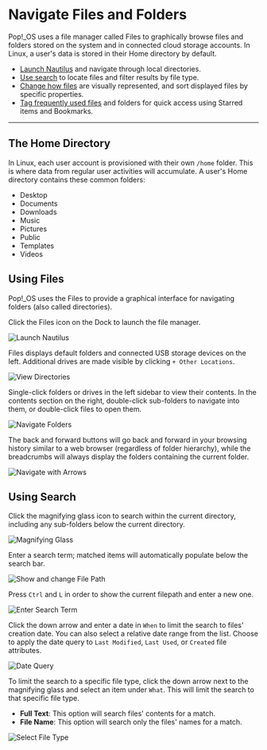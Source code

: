 <!--Sources:
Sunrise Master Training guide (Google Doc)
-->

# Navigate Files and Folders

Pop!\_OS uses a file manager called Files to graphically browse files and folders stored on the system and in connected cloud storage accounts. In Linux, a user's data is stored in their Home directory by default.

- [Launch Nautilus](/navigate-pop/navigate-files-folders.md#using-nautilus-to-find-your-files) and navigate through local directories.
- [Use search](/navigate-pop/navigate-files-folders.md#using-search) to locate files and filter results by file type.
- [Change how files](/navigate-pop/viewing-sorting-options.md) are visually represented, and sort displayed files by specific properties.
- [Tag frequently used files](/navigate-pop/bookmarks-starred-items.md) and folders for quick access using Starred items and Bookmarks.

---

## The Home Directory

In Linux, each user account is provisioned with their own `/home` folder. This is where data from regular user activities will accumulate. A user's Home directory contains these common folders:

- Desktop
- Documents
- Downloads
- Music
- Pictures
- Public
- Templates
- Videos

## Using Files

Pop!\_OS uses the Files to provide a graphical interface for navigating folders (also called directories).

Click the Files icon on the Dock to launch the file manager.

![Launch Nautilus](/images/navigate-files-folders/launch-nautilus.png)

Files displays default folders and connected USB storage devices on the left. Additional drives are made visible by clicking `+ Other Locations`.

![View Directories](/images/navigate-files-folders/view-directories.png)

Single-click folders or drives in the left sidebar to view their contents. In the contents section on the right, double-click sub-folders to navigate into them, or double-click files to open them.

![Navigate Folders](/images/navigate-files-folders/navigate-folders.png)

The back and forward buttons will go back and forward in your browsing history similar to a web browser (regardless of folder hierarchy), while the breadcrumbs will always display the folders containing the current folder.

![Navigate with Arrows](/images/navigate-files-folders/navigate-with-arrows.png)

## Using Search

Click the magnifying glass icon to search within the current directory, including any sub-folders below the current directory.

![Magnifying Glass](/images/navigate-files-folders/magnifying-glass.png)

Enter a search term; matched items will automatically populate below the search bar.

![Show and change File Path]()

Press `Ctrl` and `L` in order to show the current filepath and enter a new one.

![Enter Search Term](/images/navigate-files-folders/enter-search-term.png)

Click the down arrow and enter a date in `When` to limit the search to files' creation date. You can also select a relative date range from the list. Choose to apply the date query to `Last Modified`, `Last Used`, or `Created` file attributes.

![Date Query](/images/navigate-files-folders/date-query.png)

To limit the search to a specific file type, click the down arrow next to the magnifying glass and select an item under `What`. This will limit the search to that specific file type.

- **Full Text**: This option will search files' contents for a match.
- **File Name**: This option will search only the files' names for a match.

![Select File Type](/images/navigate-files-folders/select-file-type.png)



